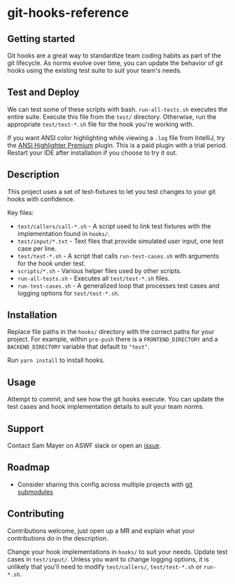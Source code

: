 # git-hooks-reference

## Getting started

Git hooks are a great way to standardize team coding habits as part of the git lifecycle.
As norms evolve over time, you can update the behavior of git hooks using the existing test suite to suit your team's needs.

## Test and Deploy

We can test some of these scripts with bash. 
`run-all-tests.sh` executes the entire suite.
Execute this file from the `test/` directory.
Otherwise, run the appropriate `test/test-*.sh` file for the hook you're working with.

If you want ANSI color highlighting while viewing a `.log` file from IntelliJ, try the [ANSI Highlighter Premium](https://plugins.jetbrains.com/plugin/9707-ansi-highlighter-premium) plugin.
This is a paid plugin with a trial period.
Restart your IDE after installation if you choose to try it out.

## Description

This project uses a set of test-fixtures to let you test changes to your git hooks with confidence.

Key files:

* `test/callers/call-*.sh` - A script used to link test fixtures with the implementation found in `hooks/`.
* `test/input/*.txt` - Text files that provide simulated user input, one test case per line.
* `test/test-*.sh` - A script that calls `run-test-cases.sh` with arguments for the hook under test.
* `scripts/*.sh` - Various helper files used by other scripts.
* `run-all-tests.sh` - Executes all `test/test-*.sh` files.
* `run-test-cases.sh` - A generalized loop that processes test cases and logging options for `test/test-*.sh`.

## Installation

Replace file paths in the `hooks/` directory with the correct paths for your project.
For example, within `pre-push` there is a `FRONTEND_DIRECTORY` and a `BACKEND_DIRECTORY` variable that default to `"test"`.

Run `yarn install` to install hooks.

## Usage

Attempt to commit, and see how the git hooks execute.
You can update the test cases and hook implementation details to suit your team norms.

## Support

Contact Sam Mayer on ASWF slack or open an [issue](https://gitlab.create.army.mil/samuel.a.mayer5.ctr/git-hooks-reference/-/issues).

## Roadmap

* Consider sharing this config across multiple projects with [git submodules](https://git-scm.com/book/en/v2/Git-Tools-Submodules)

## Contributing

Contributions welcome, just open up a MR and explain what your contributions do in the description.

Change your hook implementations in `hooks/` to suit your needs.
Update test cases in `test/input/`.
Unless you want to change logging options, it is unlikely that you'll need to modify `test/callers/`, `test/test-*.sh` or `run-*.sh`.
